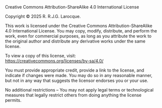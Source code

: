 Creative Commons Attribution-ShareAlike 4.0 International License  

Copyright © 2025 R. R.J.G. Larocque.  

This work is licensed under the Creative Commons Attribution-ShareAlike 4.0 International License. You may copy, modify, distribute, and perform the work, even for commercial purposes, as long as you attribute the work to the original author and distribute any derivative works under the same license.  

To view a copy of this license, visit:  
https://creativecommons.org/licenses/by-sa/4.0/  

You must provide appropriate credit, provide a link to the license, and indicate if changes were made. You may do so in any reasonable manner, but not in any way that suggests the licensor endorses you or your use.  

No additional restrictions – You may not apply legal terms or technological measures that legally restrict others from doing anything the license permits.  

